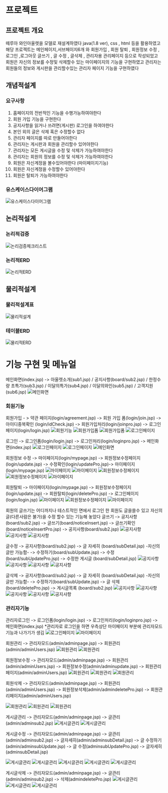 # 프로젝트
## 프로젝트 개요
떼루아 와인아울렛을 모델로 재설계하였다
java(1.8 ver), css , html 등을 활용하였고
해당 프로젝트는 메인페이지,서브페이지6개 와 회원가입 , 회원 탈퇴 , 회원정보 수정 , 로그인 ,로그아웃
글쓰기 , 글 수정 , 글삭제 , 관리자용 관리페이지 등으로 작성되었고
회원은 자신의 정보를 수정및 삭제할수 있는 마이페이지의 기능을 구현하였고
관리자는 회원들의 정보와 게시판을 관리할수있는 관리자 페이지 기능을 구현하였다

## 개념적설계
### 요구사항
1. 홈페이지의 전반적인 기능을 수행가능하여야한다
2. 회원 가입 기능을 구현한다
3. 공지사항을 읽거나 쓰려면(게시판) 로그인을 하여야한다
4. 본인 외의 글은 삭제 혹은 수정할수 없다
5. 관리자 페이지를 따로 만들어야한다
6. 관리자는 게시판과 회원을 관리할수 있어야한다
7. 관리자는 모든 게시글을 수정 및 삭제가 가능하여야한다
8. 관리자는 회원의 정보를 수정 및 삭제가 가능하여야한다
9. 회원은 자신계정을 볼수있어야한다 (마이페이지기능)
10. 회원은 자신계정을 수정할수 있어야한다
11. 회원은 탈퇴가 가능하여야한다

### 유스케이스다이어그램
![유스케이스다이어그램](./readmefiles/pro01.drawio.png "유즈케이스다이어그램")

## 논리적설계
### 논리적검증
![논리검증체크리스트](./readmefiles/logic.PNG "논리검증체크리스트")
### 논리적ERD
![논리적ERD](./readmefiles/pro01_logicERD.drawio.png "논리적ERD")

## 물리적설계
### 물리적설계표
![물리적설계](./readmefiles/physical.PNG "물리적설계표")
### 테이블ERD
![물리적ERD](./readmefiles/pro01_ERD.pgerd.png "테이블ERD")


# 기능 구현 및 메뉴얼

메인화면(index.jsp) -> 아울렛소개(sub1.jsp) / 공지사항(board/sub2.jsp) / 한정수량 초특가(sub3.jsp) / 이달의특가(sub4.jsp) / 이달의와인(sub5.jsp) / 고객지원(sub6.jsp)
![메인화면](./readimg/main.JPG "메인화면")

### 회원기능

회원가입 - > 약관 페이지(login/agreement.jsp) -> 회원 가입 폼(login/join.jsp) -> 아이디중복확인 (login/idCheck.jsp) -> 회원가입처리(login/joinpro.jsp) -> 로그인페이지(login/login.jsp)
![회원기능](./readimg/user/add1.JPG "회원기능")
![회원가입폼](./readimg/user/add2.JPG "가입폼")
![회원가입폼](./readimg/user/add3.JPG "중복확인")
![로그인페이지](./readimg/user/add4.JPG "로그인페이지")

로그인 -> 로그인폼(login/login.jsp) -> 로그인처리(login/loginpro.jsp) -> 메인화면(index.jsp)
![로그인페이지](./readimg/user/add4.JPG "로그인페이지")
![로그인페이지](./readimg/user/login.JPG "로그인페이지")
![메인화면](./readimg/main.JPG "메인화면")

회원정보 수정 -> 마이페이지(login/mypage.jsp) -> 회원정보수정페이지(login/update.jsp) -> 수정확인(login/updatePro.jsp)-> 마이페이지(login/mypage.jsp)
![마이페이지](./readimg/user/top_button.JPG "마이페이지")
![마이페이지](./readimg/user/mypage.JPG "마이페이지")
![회원정보수정페이지](./readimg/user/mypageupdate.JPG "회원정보수정페이지")
![회원정보수정페이지](./readimg/user/mypageupdate2.JPG "회원정보수정확인")
![마이페이지](./readimg/user/mypage2.JPG "마이페이지")

회원탈퇴    -> 마이페이지(login/mypage.jsp) -> 회원정보수정페이지(login/update.jsp) -> 회원탈퇴(login/deletePro.jsp) -> 로그인페이지(login/login.jsp)
![마이페이지](./readimg/user/mypage2.JPG "마이페이지")
![회원정보수정페이지](./readimg/user/mypageupdate2.JPG "회원정보수정페이지")
![마이페이지](./readimg/user/mypagedel.JPG "마이페이지")


회원의 글쓰기는 어디까지나 테스트적인 면에서 로그인 한 회원도 글을쓸수 있고 자신의 글(다른사람은 불가)을 수정 할수 있는 기능해 놓았다
글쓰기 -> 공지사항(board/sub2.jsp) -> 글쓰기(board/noticeInsert.jsp) -> 글쓰기확인(board/noticeInsertPro.jsp) -> 공지사항(board/sub2.jsp)
![공지사항](./readimg/user/board.JPG "공지사항")
![공지사항](./readimg/user/boardinsert.jpg "글쓰기")
![공지사항](./readimg/user/boardinsert2.jpg "글쓰기확인")

글수정 -> 공지사항(board/sub2.jsp) -> 글 자세히 (board/subDetail.jsp) -자신의글만 가능함- -> 수정하기(board/subUpdate.jsp) -> 수정(board/subUpdatePro.jsp) -> 수정한 게시글 (board/subDetail.jsp)
![공지사항](./readimg/user/boardinsert2.jpg "공지사항")
![공지사항](./readimg/user/boarddetail.jpg "글 자세히")
![공지사항](./readimg/user/boardupdate.jpg "글 수정하기")
![공지사항](./readimg/user/boardupdate2.jpg "수정한 게시글")

글삭제 -> 공지사항(board/sub2.jsp) -> 글 자세히 (board/subDetail.jsp) -자신의글만 가능함- -> 수정하기(board/subUpdate.jsp) -> 글 삭제(board/deletePro.jsp) -> 게시글목록 (board/sub2.jsp)
![공지사항](./readimg/user/boardinsert2.jpg "공지사항")
![공지사항](./readimg/user/boarddetail.jpg "글 자세히")
![공지사항](./readimg/user/boardupdate.jpg "글 수정하기")
![공지사항](./readimg/user/boarddel.jpg "글 삭제하기")
![공지사항](./readimg/user/boarddel2.jpg "글 삭제 후 게시글 목록")

### 관리자기능
관리자로그인 -> 로그인폼(login/login.jsp) -> 로그인처리(login/loginpro.jsp) -> 메인화면(index.jsp)
*관리자로 로그인을 하면 우측상단 마이페이지 부분에 관리자모드기능과 나가기가 생김
![로그인페이지](./readimg/user/login.JPG "로그인페이지")
![마이페이지](./readimg/admin/top_button.JPG "마이페이지")

회원관리 ->  관리자모드(admin/adminpage.jsp) -> 회원관리(admin/adminUsers.jsp)
![회원관리](./readimg/admin/top_button.JPG "관리자모드")
![회원관리](./readimg/admin/adminuser.JPG "회원관리")

회원정보수정 ->  관리자모드(admin/adminpage.jsp) -> 회원관리(admin/adminUsers.jsp) -> 회원정보수정(admin/adminupdate.jsp) -> 회원관리페이지(admin/adminUsers.jsp)
![회원관리](./readimg/admin/top_button.JPG "관리자모드")
![회원관리](./readimg/admin/adminuser.JPG "회원관리")
![회원관리](./readimg/admin/adminUserUpdate.JPG "회원정보수정")

회원삭제 -> 관리자모드(admin/adminpage.jsp) -> 회원관리(admin/adminUsers.jsp) -> 회원정보삭제(admin/admindeletePro.jsp) -> 회원관리페이지(admin/adminUsers.jsp)

![회원관리](./readimg/admin/top_button.JPG "관리자모드")
![회원관리](./readimg/admin/adminuser.JPG "회원 관리")
![회원관리](./readimg/admin/adminuserdel.JPG "회원삭제")

게시글관리 -> 관리자모드(admin/adminpage.jsp) -> 글관리(admin/adminsub2.jsp) 
![게시글관리](./readimg/admin/top_button.JPG "관리자모드")
![게시글관리](./readimg/admin/adminsub2.jpg "글관리")

게시글수정 -> 관리자모드(admin/adminpage.jsp) -> 글관리(admin/adminsub2.jsp) -> 글자세히(admin/adminsubDetail.jsp) -> 글 수정하기(admin/adminsubUpdate.jsp)
    -> 글 수정(adminsubUpdatePro.jsp) -> 글자세히(adminsubDetail.jsp)

![게시글관리](./readimg/admin/top_button.JPG "관리자모드")
![게시글관리](./readimg/admin/adminsub2.jpg "글관리")
![게시글관리](./readimg/user/boarddetail.jpg "글 자세히")
![게시글관리](./readimg/user/boardupdate.jpg "글 수정하기")
![게시글관리](./readimg/user/boardupdate2.jpg "수정한 게시글")

게시글삭제 -> 관리자모드(admin/adminpage.jsp) -> 글관리(admin/adminsub2.jsp) -> 삭제(admindeletePro.jsp)
![게시글관리](./readimg/admin/top_button.JPG "관리자모드")
![게시글관리](./readimg/admin/admindel1.JPG "글관리")
![게시글관리](./readimg/admin/admindel2.JPG "삭제후 게시글")

